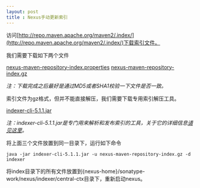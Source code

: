```yaml
---
layout: post
title : Nexus手动更新索引
---
```


访问[http://repo.maven.apache.org/maven2/.index/](http://repo.maven.apache.org/maven2/.index/)下载索引文件。

我们需要下载如下两个文件

[nexus-maven-repository-index.properties](http://repo.maven.apache.org/maven2/.index/nexus-maven-repository-index.properties)
[nexus-maven-repository-index.gz](http://repo.maven.apache.org/maven2/.index/nexus-maven-repository-index.gz)

*注：下载完成之后最好是通过MD5或者SHA1校验一下文件是否一致。*

索引文件为gz格式，但并不能直接解压，我们需要下载专用索引解压工具。

[indexer-cli-5.1.1.jar](http://central.maven.org/maven2/org/apache/maven/indexer/indexer-cli/5.1.1/indexer-cli-5.1.1.jar)

*注：indexer-cli-5.1.1.jar是专门用来解析和发布索引的工具，关于它的详细信息[请见这里](https://maven.apache.org/maven-indexer/indexer-cli/index.html)。*

将上面三个文件放置到同一目录下，运行如下命令

```
java -jar indexer-cli-5.1.1.jar -u nexus-maven-repository-index.gz -d indexer
```

将index目录下的所有文件放置到{nexus-home}/sonatype-work/nexus/indexer/central-ctx目录下，重新启动nexus。